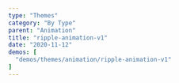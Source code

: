 ```yaml
---
type: "Themes"
category: "By Type"
parent: "Animation"
title: "ripple-animation-v1"
date: "2020-11-12"
demos: [
  "demos/themes/animation/ripple-animation-v1"
]
---
```

